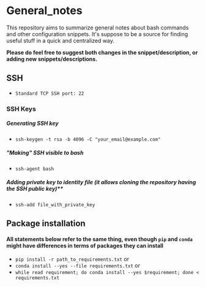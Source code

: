 # General_notes
This repository aims to summarize general notes about bash commands and other configuration snippets. It's suppose to be a source for finding useful stuff in a quick and centralized way.

**Please do feel free to suggest both changes in the snippet/description, or adding new snippets/descriptions.**

## SSH
- `Standard TCP SSH port: 22`

### SSH Keys
##### Generating SSH key
  - `ssh-keygen -t rsa -b 4096 -C "your_email@example.com"`
##### "Making" SSH visible to bash
  - `ssh-agent bash`
##### Adding private key to identity file (it allows cloning the repository having the SSH public key)**
  - `ssh-add file_with_private_key`

## Package installation
#### All statements below refer to the same thing, even though `pip` and `conda` might have differences in terms of packages they can install
- `pip install -r path_to_requirements.txt` or
- `conda install --yes --file requirements.txt` or
- `while read requirement; do conda install --yes $requirement; done < requirements.txt`
